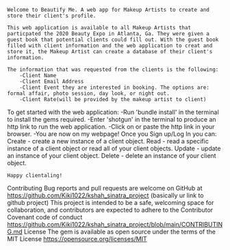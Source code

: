     Welcome to Beautify Me. A web app for Makeup Artists to create and store their client's profile. 

    This web application is available to all Makeup Artists that particpated the 2020 Beauty Expo in Atlanta, Ga. They were given a guest book that potential clients could fill out. With the guest book filled with client information and the web application to creat and store it, the Makeup Artist can create a database of their client's information. 

    The information that was requested from the clients is the following:
        -Client Name
        -Client Email Address
        -Client Event they are interested in booking. The options are: formal affair, photo session, day look, or night out.
        -Client Rate(will be provided by the makeup artist to client)

To get started with the web application:
    -Run 'bundle install' in the terminal to install the gems required.
    -Enter 'shotgun' in the terminal to produce an http link to run the web application.
    -Click on or paste the http link in your browser.
    -You are now on my webpage! Once you Sign up/Log In you can:
        Create - create a new instance of a client object.
        Read - read a specific instance of a client object or read all of your client objects.
        Update - update an instance of your client object.
        Delete - delete an instance of your client object.
        
    Happy clientaling! 


Contributing
Bug reports and pull requests are welcome on GitHub at https://github.com/Kiki1022/kshah_sinatra_project 
(basically ur link to github project)
This project is intended to be a safe, welcoming space for collaboration, and contributors are expected to adhere to the Contributor Covenant code of conduct https://github.com/Kiki1022/kshah_sinatra_project/blob/main/CONTRIBUTING.md
License
The gem is available as open source under the terms of the MIT License https://opensource.org/licenses/MIT  
       
